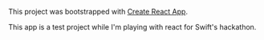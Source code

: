 This project was bootstrapped with [Create React App](https://github.com/facebookincubator/create-react-app).


This app is a test project while I'm playing with react for Swift's hackathon.
